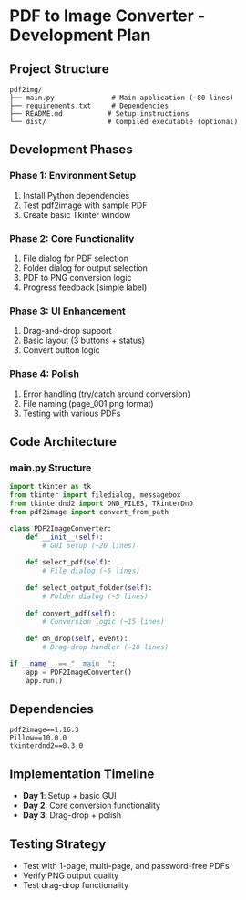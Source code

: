 # PDF to Image Converter - Development Plan

## Project Structure
```
pdf2img/
├── main.py              # Main application (~80 lines)
├── requirements.txt     # Dependencies
├── README.md           # Setup instructions
└── dist/               # Compiled executable (optional)
```

## Development Phases

### Phase 1: Environment Setup
1. Install Python dependencies
2. Test pdf2image with sample PDF
3. Create basic Tkinter window

### Phase 2: Core Functionality  
1. File dialog for PDF selection
2. Folder dialog for output selection
3. PDF to PNG conversion logic
4. Progress feedback (simple label)

### Phase 3: UI Enhancement
1. Drag-and-drop support
2. Basic layout (3 buttons + status)
3. Convert button logic

### Phase 4: Polish
1. Error handling (try/catch around conversion)
2. File naming (page_001.png format)
3. Testing with various PDFs

## Code Architecture

### main.py Structure
```python
import tkinter as tk
from tkinter import filedialog, messagebox
from tkinterdnd2 import DND_FILES, TkinterDnD
from pdf2image import convert_from_path

class PDF2ImageConverter:
    def __init__(self):
        # GUI setup (~20 lines)
    
    def select_pdf(self):
        # File dialog (~5 lines)
    
    def select_output_folder(self):
        # Folder dialog (~5 lines)
    
    def convert_pdf(self):
        # Conversion logic (~15 lines)
    
    def on_drop(self, event):
        # Drag-drop handler (~10 lines)

if __name__ == "__main__":
    app = PDF2ImageConverter()
    app.run()
```

## Dependencies
```
pdf2image==1.16.3
Pillow==10.0.0
tkinterdnd2==0.3.0
```

## Implementation Timeline
- **Day 1**: Setup + basic GUI
- **Day 2**: Core conversion functionality  
- **Day 3**: Drag-drop + polish

## Testing Strategy
- Test with 1-page, multi-page, and password-free PDFs
- Verify PNG output quality
- Test drag-drop functionality